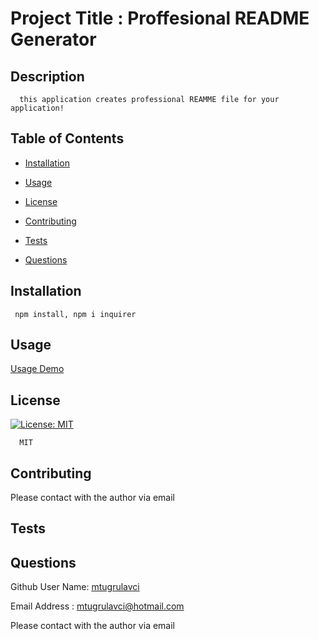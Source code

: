 
  # Project Title : Proffesional README Generator
      
  ## Description
      this application creates professional REAMME file for your application!

  ## Table of Contents
  * [Installation](#installation)
  * [Usage](#usage)
     
  * [License](#license)
  
  * [Contributing](#contributing)
  * [Tests](#tests)
  * [Questions](#questions)

  ## Installation
     npm install, npm i inquirer

  ## Usage
   [Usage Demo](https://drive.google.com/file/d/1k8pm3os3K3GZw3ufpH6JcmmXO73jZnkS/view)



  ## License
        
  [![License: MIT](https://img.shields.io/badge/License-MIT-yellow.svg)](https://opensource.org/licenses/MIT) 
   
      MIT
  



  ## Contributing

   Please contact with the author via email


  ## Tests



  ## Questions
  Github User Name:  [mtugrulavci](https://github.com/mtugrulavci)

  
  Email Address :   mtugrulavci@hotmail.com
 
  Please contact with the author via email


